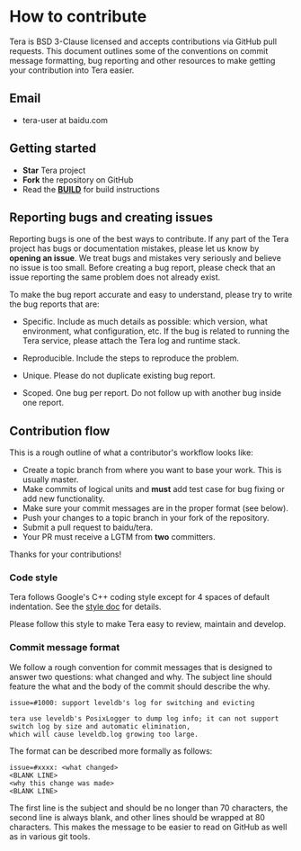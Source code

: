 # How to contribute

Tera is BSD 3-Clause licensed and accepts contributions via GitHub pull requests. 
This document outlines some of the conventions on commit message formatting, 
bug reporting and other resources to make getting your contribution 
into Tera easier.

## Email

- tera-user at baidu.com

## Getting started

- __Star__ Tera project
- __Fork__ the repository on GitHub
- Read the __[BUILD](../BUILD)__ for build instructions

## Reporting bugs and creating issues

Reporting bugs is one of the best ways to contribute. If any part of the Tera project 
has bugs or documentation mistakes, please let us know by __opening an issue__. We 
treat bugs and mistakes very seriously and believe no issue is too small. Before creating 
a bug report, please check that an issue reporting the same problem does not already exist.

To make the bug report accurate and easy to understand, please try to write the bug reports that are:

- Specific. Include as much details as possible: which version, what environment, 
  what configuration, etc. If the bug is related to running the Tera service, 
  please attach the Tera log and runtime stack.

- Reproducible. Include the steps to reproduce the problem.

- Unique. Please do not duplicate existing bug report.

- Scoped. One bug per report. Do not follow up with another bug inside one report.

## Contribution flow

This is a rough outline of what a contributor's workflow looks like:

- Create a topic branch from where you want to base your work. This is usually master.
- Make commits of logical units and __must__ add test case for bug fixing or add new functionality.
- Make sure your commit messages are in the proper format (see below).
- Push your changes to a topic branch in your fork of the repository.
- Submit a pull request to baidu/tera.
- Your PR must receive a LGTM from __two__ committers.

Thanks for your contributions!

### Code style

Tera follows Google's C++ coding style except for 4 spaces of default indentation. See the [style doc](https://google.github.io/styleguide/cppguide.html) for details.

Please follow this style to make Tera easy to review, maintain and develop.

### Commit message format

We follow a rough convention for commit messages that is designed to answer two
questions: what changed and why. The subject line should feature the what and
the body of the commit should describe the why.

```
issue=#1000: support leveldb's log for switching and evicting 

tera use leveldb's PosixLogger to dump log info; it can not support switch log by size and automatic elimination, 
which will cause leveldb.log growing too large.

```

The format can be described more formally as follows:

```
issue=#xxxx: <what changed>
<BLANK LINE>
<why this change was made>
<BLANK LINE>
```

The first line is the subject and should be no longer than 70 characters, the
second line is always blank, and other lines should be wrapped at 80 characters.
This makes the message to be easier to read on GitHub as well as in various
git tools.
